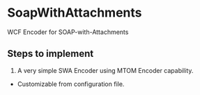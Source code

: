 # SoapWithAttachments
WCF Encoder for SOAP-with-Attachments

## Steps to implement
1. A very simple SWA Encoder using MTOM Encoder capability.
* Customizable from configuration file.